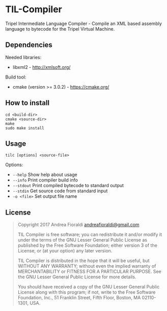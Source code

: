 # TIL-Compiler
Tripel Intermediate Language Compiler - Compile an XML based assembly language to bytecode for the Tripel Virtual Machine.

## Dependencies
Needed libraries:
+ libxml2 - http://xmlsoft.org/

Build tool:
+ cmake (version >= 3.0.2) - https://cmake.org/

## How to install
```shell
cd <build-dir>
cmake <source-dir>
make
sudo make install
```

## Usage
```
tilc [options] <source-file>
```
Options:
+ ```--help``` Show help about usage
+ ```--info``` Print compiler build info
+ ```--stdout``` Print compiled bytecode to standard output
+ ```--stdin``` Get source code from standard input
+ ```-o <file>``` Set output file name

## License

> Copyright 2017 Andrea Fioraldi <andreafioraldi@gmail.com>
> 
> TIL Compiler is free software; you can redistribute it and/or modify
> it under the terms of the GNU Lesser General Public License as published by
> the Free Software Foundation; either version 3 of the License, or
> (at your option) any later version.
> 
> TIL Compiler is distributed in the hope that it will be useful,
> but WITHOUT ANY WARRANTY; without even the implied warranty of
> MERCHANTABILITY or FITNESS FOR A PARTICULAR PURPOSE.  See the
> GNU Lesser General Public License for more details.
> 
> You should have received a copy of the GNU Lesser General Public License
> along with this program; if not, write to the Free Software
> Foundation, Inc., 51 Franklin Street, Fifth Floor, Boston,
> MA 02110-1301, USA.

